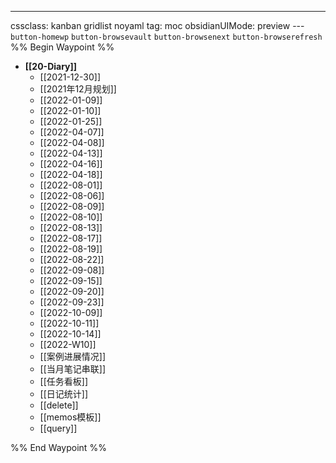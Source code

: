 ---
cssclass: kanban gridlist noyaml
tag: moc
obsidianUIMode: preview
--- `button-homewp`  `button-browsevault`  `button-browsenext` `button-browserefresh` 
%% Begin Waypoint %%
- **[[20-Diary]]**
	- [[2021-12-30]]
	- [[2021年12月规划]]
	- [[2022-01-09]]
	- [[2022-01-10]]
	- [[2022-01-25]]
	- [[2022-04-07]]
	- [[2022-04-08]]
	- [[2022-04-13]]
	- [[2022-04-16]]
	- [[2022-04-18]]
	- [[2022-08-01]]
	- [[2022-08-06]]
	- [[2022-08-09]]
	- [[2022-08-10]]
	- [[2022-08-13]]
	- [[2022-08-17]]
	- [[2022-08-19]]
	- [[2022-08-22]]
	- [[2022-09-08]]
	- [[2022-09-15]]
	- [[2022-09-20]]
	- [[2022-09-23]]
	- [[2022-10-09]]
	- [[2022-10-11]]
	- [[2022-10-14]]
	- [[2022-W10]]
	- [[案例进展情况]]
	- [[当月笔记串联]]
	- [[任务看板]]
	- [[日记统计]]
	- [[delete]]
	- [[memos模板]]
	- [[query]]

%% End Waypoint %%